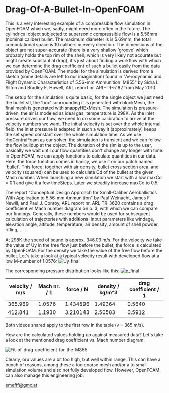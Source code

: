 # Drag-Of-A-Bullet-In-OpenFOAM
This is a very interesting example of a compressible flow simulation in OpenFOAM which we, sadly, might need more often in the future. The cylindrical object subjected to supersonic compressible flow is a 5.56mm (nominal caliber) bullet. The maximum diameter is is 5.69mm, the total computational space is 10 calibers in every direction. The dimensions of the object are not super-accurate (there is a very shallow 'groove' which probably holds the top rim of the shell, which is very likely not accurate but might create substantial drag), it's just about finding a workflow with which we can determine the drag coefficient of such a bullet easily from the data provided by OpenFOAM. 
The model for the simulation is derived from a sketch (some details are left to our imagination) found in "Aerodynamic and Flight Dynamic Characteristics of 5.56-mm Ammunition: M855" by Sidra I. Silton and Bradley E. Howell, ARL report nr. ARL-TR-5182 from May 2010. 

The setup for the simulation is quite basic, for the single object we just need the bullet.stl, the 'box' sourrounding it is generated with blockMesh, the final mesh is generated with snappyHExMesh.
The simulation is pressure-driven, the air is modeled as ideal gas, temperature is 298K. As the inlet pressure drives our flow, we need to do some calibration to arrive at the velocity numbers we want. The initial velocity is set over the whole internal field, the inlet pressure is adapted in such a way it (approximately) keeps the set speed constant over the whole simulation time. As we use rhoCentralFoam as our solver, the simulation is transient and we can follow the flow buildup at the object. The duration of the sim is up to the user, basically we wait until our flow quantities don't change any longer with time. In OpenFOAM, we can apply functions to calculate quantities in our data. Here, the force function comes in handy, we use it on our patch named 'bullet'. This force, together with air density, bullet cross section area, and velocity (squared) can be used to calculate Cd of the bullet at the given Mach number. When launching a new simulation we start with a low maxCo = 0.1 and give it a few timeSteps. Later we steadily increase maxCo to 0.5. 

The report "Conceptual Design Approach for Small-Caliber Aeroballistics With Application to 5.56-mm Ammunition" by Paul Weinacht, James F. Newill, and Paul J. Conroy, ARL report nr. ARL-TR-3620 contains a drag coefficient vs Mach number diagram on p. 3, with which we can compare our findings. Generally, these numbers would be used for subsequent calculation of trajectories with additional input parameters like windage, elevation angle, altitude, temperature, air density, amount of shell powder, rifling, .....

At 298K the speed of sound is approx. 346.03 m/s. For the velocity we take the value of Uy in the free flow just before the bullet, the force is calculated by OpenFOAM. For the density we take the value of the free flow before the bullet. 
Let's take a look at a typical velocity result with developed flow at a low M-number of 1.0576:
![Uy_final](https://github.com/user-attachments/assets/1d551f82-b4d4-4486-afaa-d23d3bdb8382)

The corresponding pressure distribution looks like this:
![p_final](https://github.com/user-attachments/assets/912dfb8e-6c19-4d18-b005-38df20b109f0)


| velocity / m/s | Mach nr. / 1 | force / N | density / kg/m^3 | drag coefficient / 1 |
| ------------- | ------------- | ------------- | ------------- | ------------- |
| 365.969  | 1.0576  | 1.434596 | 1.49364  | 0.5640  |
| 412.841  | 1.1930 | 3.210143  | 2.50583  | 0.5912  |

Both videos shared apply to the first row in the table (v = 365 m/s). 

How are the calculated values holding up against measured data? Let's take a look at the mentioned drag coefficient vs. Mach number diagram:

![Fit-of-drag-coefficient-for-the-M855](https://github.com/user-attachments/assets/71c09887-cc43-49e9-a14a-e33cfa78ed7b)

Clearly, oru values are a bit too high, but well within range. This can have a bunch of reasons, among these a too coarse mesh and/or a to small simulation volume and also not fully developed flow. However, OpenFOAM can also manage this engineering job.

emefff@gmx.at








